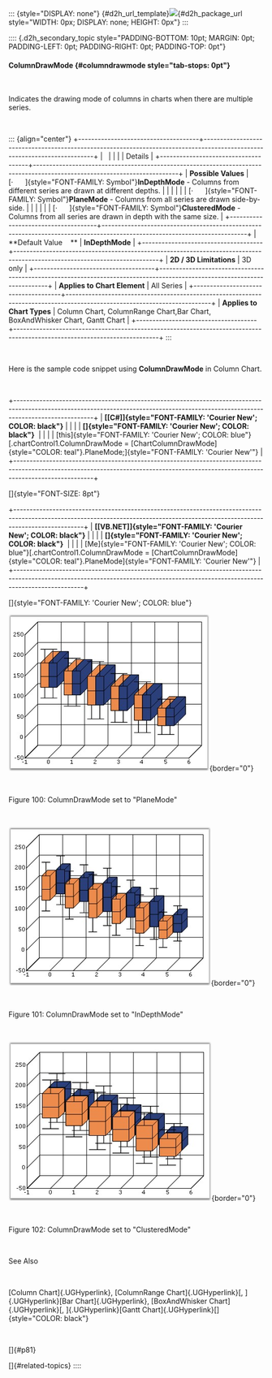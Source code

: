 ::: {style="DISPLAY: none"}
[](ms-xhelp:///?Id=d2h_url_template){#d2h_url_template}![](!package_url!){#d2h_package_url style="WIDTH: 0px; DISPLAY: none; HEIGHT: 0px"}
:::

:::: {.d2h_secondary_topic style="PADDING-BOTTOM: 10pt; MARGIN: 0pt; PADDING-LEFT: 0pt; PADDING-RIGHT: 0pt; PADDING-TOP: 0pt"}
#### ColumnDrawMode {#columndrawmode style="tab-stops: 0pt"}

 

Indicates the drawing mode of columns in charts when there are multiple series.

 

::: {align="center"}
+-------------------------------------+--------------------------------------------------------------------------------------------------------------------------+
|                                                                                                                                                                |
|                                                                                                                                                                |
| Details                                                                                                                                                        |
+-------------------------------------+--------------------------------------------------------------------------------------------------------------------------+
| **Possible Values**                 | [·      ]{style="FONT-FAMILY: Symbol"}**InDepthMode** - Columns from different series are drawn at different depths.     |
|                                     |                                                                                                                          |
|                                     | [·      ]{style="FONT-FAMILY: Symbol"}**PlaneMode** - Columns from all series are drawn side-by-side.                    |
|                                     |                                                                                                                          |
|                                     | [·      ]{style="FONT-FAMILY: Symbol"}**ClusteredMode** - Columns from all series are drawn in depth with the same size. |
+-------------------------------------+--------------------------------------------------------------------------------------------------------------------------+
| **Default Value    **               | **InDepthMode**                                                                                                          |
+-------------------------------------+--------------------------------------------------------------------------------------------------------------------------+
| **2D / 3D Limitations**             | 3D only                                                                                                                  |
+-------------------------------------+--------------------------------------------------------------------------------------------------------------------------+
| **Applies to Chart Element**        | All Series                                                                                                               |
+-------------------------------------+--------------------------------------------------------------------------------------------------------------------------+
| **Applies to Chart Types**          | Column Chart, ColumnRange Chart,Bar Chart, BoxAndWhisker Chart, Gantt Chart                                              |
+-------------------------------------+--------------------------------------------------------------------------------------------------------------------------+
:::

 

Here is the sample code snippet using **ColumnDrawMode** in Column Chart.

 

+------------------------------------------------------------------------------------------------------------------------------------------------------------------------------------+
| **[\[C#\]]{style="FONT-FAMILY: 'Courier New'; COLOR: black"}**                                                                                                                     |
|                                                                                                                                                                                    |
| **[]{style="FONT-FAMILY: 'Courier New'; COLOR: black"}**                                                                                                                           |
|                                                                                                                                                                                    |
| [this]{style="FONT-FAMILY: 'Courier New'; COLOR: blue"}[.chartControl1.ColumnDrawMode = [ChartColumnDrawMode]{style="COLOR: teal"}.PlaneMode;]{style="FONT-FAMILY: 'Courier New'"} |
+------------------------------------------------------------------------------------------------------------------------------------------------------------------------------------+

[]{style="FONT-SIZE: 8pt"} 

+---------------------------------------------------------------------------------------------------------------------------------------------------------------------------------+
| **[\[VB.NET\]]{style="FONT-FAMILY: 'Courier New'; COLOR: black"}**                                                                                                              |
|                                                                                                                                                                                 |
| **[]{style="FONT-FAMILY: 'Courier New'; COLOR: black"}**                                                                                                                        |
|                                                                                                                                                                                 |
| [Me]{style="FONT-FAMILY: 'Courier New'; COLOR: blue"}[.chartControl1.ColumnDrawMode = [ChartColumnDrawMode]{style="COLOR: teal"}.PlaneMode]{style="FONT-FAMILY: 'Courier New'"} |
+---------------------------------------------------------------------------------------------------------------------------------------------------------------------------------+

[]{style="FONT-FAMILY: 'Courier New'; COLOR: blue"} 

![](ImagesExt/image84_102.jpg){border="0"}

 

Figure 100: ColumnDrawMode set to \"PlaneMode\"

 

![](ImagesExt/image84_103.jpg){border="0"}

 

Figure 101: ColumnDrawMode set to \"InDepthMode\"

 

![](ImagesExt/image84_104.jpg){border="0"}

 

Figure 102: ColumnDrawMode set to \"ClusteredMode\"

 

See Also

 

[Column Chart]{.UGHyperlink}, [ColumnRange Chart]{.UGHyperlink}[, ]{.UGHyperlink}[Bar Chart]{.UGHyperlink}, [BoxAndWhisker Chart]{.UGHyperlink}[, ]{.UGHyperlink}[Gantt Chart]{.UGHyperlink}[]{style="COLOR: black"}

 

[]{#p81} 

[]{#related-topics}
::::
